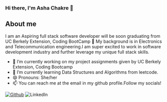 ### Hi there, I'm Asha Chakre 👋
## About me
I am an Aspiring full stack software developer will be soon graduating from UC Berkely Extension, Coding BootCamp 🎉 
My background is in Electronics and Telecommunication engineering.I am super excited to work in software development industry and further leverage my unique full stack skills.

- 🎯  I’m currently working on my project assignments given by UC Berkely Extension, Coding Bootcamp
- 🌱 I’m currently learning Data Structures and Algorithms from leetcode.
- 😄 Pronouns: She/her
- 📫 You can reach me at the email in my github profile.Follow my socials!

[<img alt="Github" src="https://img.shields.io/badge/GitHub-%2312100E.svg?&style=for-the-badge&logo=Github&logoColor=white" />](https://github.com/creativetimofficial) 
![LinkedIn](https://img.shields.io/badge/linkedin-%230077B5.svg?style=for-the-badge&logo=linkedin&logoColor=white)
